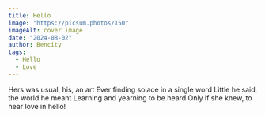 ```yaml
---
title: Hello
image: "https://picsum.photos/150"
imageAlt: cover image
date: "2024-08-02"
author: Bencity
tags:
  - Hello
  - Love
---
```


Hers was usual, his, an art
Ever finding solace in a single word
Little he said, the world he meant
Learning and yearning to be heard
Only if she knew, to hear love in hello!
